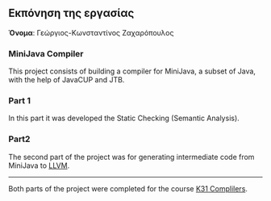 ## Eκπόνηση της εργασίας
__Όνομα__: Γεώργιος-Κωνσταντίνος Ζαχαρόπουλος

### MiniJava Compiler
This project consists of building a compiler for MiniJava, a subset of Java, with the help of JavaCUP and JTB.

### Part 1
In this part it was developed the Static Checking (Semantic Analysis).

### Part2
The second part of the project was for generating intermediate code from MiniJava to [LLVM](https://llvm.org/docs/LangRef.html#instruction-reference).

---

Both parts of the project were completed for the course [K31 Complilers](https://cgi.di.uoa.gr/~compilers/).